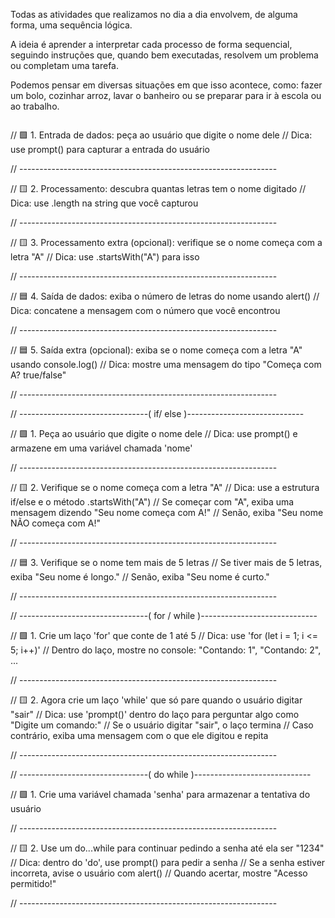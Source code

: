 Todas as atividades que realizamos no dia a dia envolvem, de alguma forma, uma sequência lógica.

A ideia é aprender a interpretar cada processo de forma sequencial, seguindo instruções que, quando bem executadas, resolvem um problema ou completam uma tarefa.

Podemos pensar em diversas situações em que isso acontece, como: fazer um bolo, cozinhar arroz, lavar o banheiro ou se preparar para ir à escola ou ao trabalho.
```

```


// 🟩 1. Entrada de dados: peça ao usuário que digite o nome dele
// Dica: use prompt() para capturar a entrada do usuário

// ----------------------------------------------------------------


// 🟨 2. Processamento: descubra quantas letras tem o nome digitado
// Dica: use .length na string que você capturou

// ----------------------------------------------------------------


// 🟨 3. Processamento extra (opcional): verifique se o nome começa com a letra "A"
// Dica: use .startsWith("A") para isso

// ----------------------------------------------------------------


// 🟦 4. Saída de dados: exiba o número de letras do nome usando alert()
// Dica: concatene a mensagem com o número que você encontrou

// ----------------------------------------------------------------


// 🟦 5. Saída extra (opcional): exiba se o nome começa com a letra "A" usando console.log()
// Dica: mostre uma mensagem do tipo "Começa com A? true/false"

// ----------------------------------------------------------------


// --------------------------------( if/ else )-----------------------------

// 🟩 1. Peça ao usuário que digite o nome dele
// Dica: use prompt() e armazene em uma variável chamada 'nome'

// ----------------------------------------------------------------


// 🟨 2. Verifique se o nome começa com a letra "A"
// Dica: use a estrutura if/else e o método .startsWith("A")
// Se começar com "A", exiba uma mensagem dizendo "Seu nome começa com A!"
// Senão, exiba "Seu nome NÃO começa com A!"

// ----------------------------------------------------------------


// 🟦 3. Verifique se o nome tem mais de 5 letras
// Se tiver mais de 5 letras, exiba "Seu nome é longo."
// Senão, exiba "Seu nome é curto."

// ----------------------------------------------------------------


// --------------------------------( for / while )-----------------------------


// 🟩 1. Crie um laço 'for' que conte de 1 até 5
// Dica: use 'for (let i = 1; i <= 5; i++)'
// Dentro do laço, mostre no console: "Contando: 1", "Contando: 2", ...

// ----------------------------------------------------------------


// 🟨 2. Agora crie um laço 'while' que só pare quando o usuário digitar "sair"
// Dica: use 'prompt()' dentro do laço para perguntar algo como "Digite um comando:"
// Se o usuário digitar "sair", o laço termina
// Caso contrário, exiba uma mensagem com o que ele digitou e repita

// ----------------------------------------------------------------

// --------------------------------( do while )-----------------------------

// 🟩 1. Crie uma variável chamada 'senha' para armazenar a tentativa do usuário

// ----------------------------------------------------------------

// 🟨 2. Use um do...while para continuar pedindo a senha até ela ser "1234"
// Dica: dentro do 'do', use prompt() para pedir a senha
// Se a senha estiver incorreta, avise o usuário com alert()
// Quando acertar, mostre "Acesso permitido!"

// ----------------------------------------------------------------
